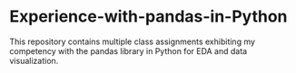 # Experience-with-pandas-in-Python
This repository contains multiple class assignments exhibiting my competency with the pandas library in Python for EDA and data visualization.
